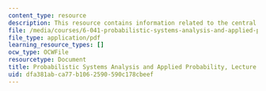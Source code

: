 ```yaml
---
content_type: resource
description: This resource contains information related to the central limit theorem.
file: /media/courses/6-041-probabilistic-systems-analysis-and-applied-probability-fall-2010/dfa381abca77b1062590590c178cbeef_MIT6_041F10_L20.pdf
file_type: application/pdf
learning_resource_types: []
ocw_type: OCWFile
resourcetype: Document
title: Probabilistic Systems Analysis and Applied Probability, Lecture 20
uid: dfa381ab-ca77-b106-2590-590c178cbeef
---
```

